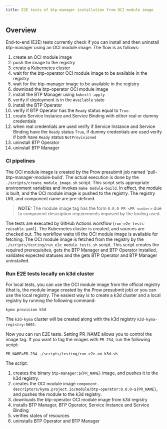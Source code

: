 ```yaml
---
title: E2E tests of btp-manager installation from OCI module image
---
```


## Overview

End-to-end (E2E) tests currently check if you can install and then uninstall btp-manager using an OCI module image.
The flow is as follows:
1. create an OCI module image
2. push the image to the registry
3. create a Kubernetes cluster
4. wait for the btp-operator OCI module image to be available in the registry
5. wait for the btp-manager image to be available in the registry
6. download the btp-operator OCI module image
7. install the BTP Manager using `kubectl apply`
8. verify if deployment is in the `Available` state
9. install the BTP Operator
10. verify if BTP Operator has the `Ready` status equal to `True`.
11. create Service Instance and Service Binding with either real or dummy credentials 
12. when real credentials are used verify if Service Instance and Service Binding have the `Ready` status `True`, 
if dummy credentials are used verify if both have `Ready` status `NotProvisioned`
13. uninstall BTP Operator
14. uninstall BTP Manager 

### CI pipelines
The OCI module image is created by the Prow presubmit job named 'pull-btp-manager-module-build'. The actual execution is done by the `./scripts/create_module_image.sh` script.
This script sets appropriate environment variables and invokes `make module-build`. In effect, the module is built, and the OCI module image is pushed to the registry. 
The registry URL and component name are pre-defined. 

> **NOTE:**
> The module image tag has the form `0.0.0-PR-<PR number>` due to component description requirements imposed by the tooling used.
 
The tests are executed by GitHub Actions workflow (`run-e2e-tests-reusable.yaml`). The Kubernetes cluster is created, and sources are checked out.
The workflow waits till the OCI module image is available for fetching.
The OCI module image is fetched from the registry by the `./scripts/testing/run_e2e_module_tests.sh` script. This script creates the required prerequisites, 
gets the BTP Manager and BTP Operator installed, validates expected statuses and the gets BTP Operator and BTP Manager uninstalled.

### Run E2E tests locally on k3d cluster

For local tests, you can use the OCI module image from the official registry (that is, the module image created by the Prow presubmit job) 
or you can use the local registry.
The easiest way is to create a k3d cluster and a local registry by running the following command:

```shell
kyma provision k3d
```

The `k3d-kyma` cluster will be created along with the k3d registry `k3d-kyma-registry:5001`.

Now you can run E2E tests. Setting PR_NAME allows you to control the image tag.
If you want to tag the images with `PR-234`, run the following script:

```shell
PR_NAME=PR-234 ./scripts/testing/run_e2e_on_k3d.sh
```

The script:
1. creates the binary `btp-manager:${PR_NAME}` image, and pushes it to the k3d registry.
2. creates the OCI module image `component-descriptors/kyma.project.io/module/btp-operator:0.0.0-${PR_NAME}`, and pushes the module to the k3d registry.
3. downloads the btp-operator OCI module image from k3d registry
4. installs BTP Manager, BTP Operator, Service Instance and Service Binding
5. verifies states of resources
6. uninstalls BTP Operator and BTP Manager